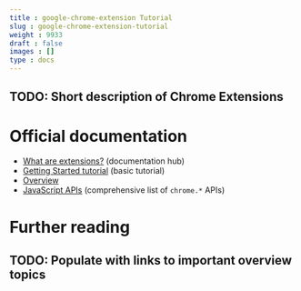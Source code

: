```yaml
---
title : google-chrome-extension Tutorial
slug : google-chrome-extension-tutorial
weight : 9933
draft : false
images : []
type : docs
---
```


TODO: Short description of Chrome Extensions
---

Official documentation
=======

* [What are extensions?][1] (documentation hub)
* [Getting Started tutorial][2] (basic tutorial)
* [Overview][3]
* [JavaScript APIs][4] (comprehensive list of `chrome.*` APIs)

Further reading
=======

TODO: Populate with links to important overview topics
---


  [1]: https://developer.chrome.com/extensions
  [2]: https://developer.chrome.com/extensions/getstarted
  [3]: https://developer.chrome.com/extensions/overview
  [4]: https://developer.chrome.com/extensions/api_index

